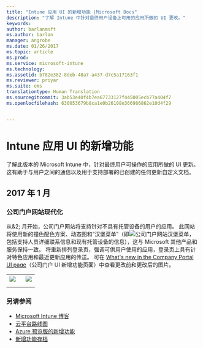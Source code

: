 ```yaml
---
title: "Intune 应用 UI 的新增功能 |Microsoft Docs"
description: "了解 Intune 中针对最终用户设备上可用的应用所做的 UI 更改。"
keywords: 
author: barlanmsft
ms.author: barlan
manager: angrobe
ms.date: 01/26/2017
ms.topic: article
ms.prod: 
ms.service: microsoft-intune
ms.technology: 
ms.assetid: b782e382-8deb-48a7-a437-d7c5a17163f1
ms.reviewer: priyar
ms.suite: ems
translationtype: Human Translation
ms.sourcegitcommit: 3ab53e40f4b7ea67733127f445005ecb77a404f7
ms.openlocfilehash: 630053679b8ca1e0b26108e366986862e10d4f29


---
```

# <a name="whats-new-in-the-intune-app-ui"></a>Intune 应用 UI 的新增功能
了解此版本的 Microsoft Intune 中，针对最终用户可操作的应用所做的 UI 更新。 这有助于与用户之间的通信以及用于支持部署的已创建的任何更新自定义文档。

## <a name="january-2017"></a>2017 年 1 月

### <a name="modernizing-the-company-portal-website---753980--"></a>公司门户网站现代化<!--753980-->
从&2; 月开始，公司门户网站将支持针对不具有托管设备的用户的应用。 此网站将使用新的撞色配色方案、动态图和“汉堡菜单”（即![公司门户网站汉堡菜单](../media/CP_hamburger_menu.png)，包括支持人员详细联系信息和现有托管设备的信息），这与 Microsoft 其他产品和服务保持一致。 将重新排列登录页，强调可供用户使用的应用，登录页上具有针对特色应用和最近更新应用的传送。 可在 [What's new in the Company Portal UI page](https://docs.microsoft.com/intune/whats-new/whats-new-in-intune-app-ui)（公司门户 UI 新增功能页面）中查看更改前和更改后的图片。

<html>

<body>

<table>

<tr>

<td>

<img src="https://docs.microsoft.com/InTune/media/CP_website_before_Feb_2017.png" style="float: left; margin-right: 5px; margin-bottom: 10px;">

</td>

<!-- Column two -->

<td>

<img src="https://docs.microsoft.com/InTune/media/CP_website_after_Feb_2017.png" style="float: right; margin-left: 5px; margin-bottom: 10px;">

</td>

</tr>

</table>

</body>

</html>


### <a name="see-also"></a>另请参阅
* [Microsoft Intune 博客](http://go.microsoft.com/fwlink/?LinkID=273882)
* [云平台路线图](http://www.microsoft.com/en-us/server-cloud/roadmap/Indevelopment.aspx?TabIndex=0&dropValue=Intune)
* [Azure 预览版的新增功能](https://docs.microsoft.com/intune-azure/introduction/whats-new)
* [新增功能存档](whats-new-archive.md)



<!--HONumber=Jan17_HO4-->


